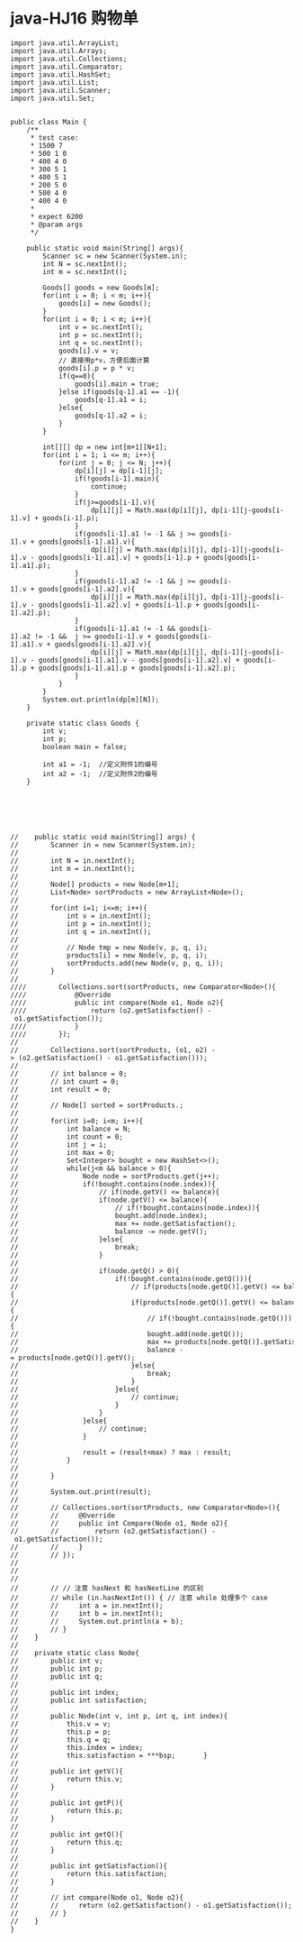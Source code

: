 # java-HJ16 购物单


    import java.util.ArrayList;
    import java.util.Arrays;
    import java.util.Collections;
    import java.util.Comparator;
    import java.util.HashSet;
    import java.util.List;
    import java.util.Scanner;
    import java.util.Set;
    
    
    public class Main {
        /**
         * test case:
         * 1500 7
         * 500 1 0
         * 400 4 0
         * 300 5 1
         * 400 5 1
         * 200 5 0
         * 500 4 0
         * 400 4 0
         *
         * expect 6200
         * @param args
         */
    
        public static void main(String[] args){
            Scanner sc = new Scanner(System.in);
            int N = sc.nextInt();
            int m = sc.nextInt();
    
            Goods[] goods = new Goods[m];
            for(int i = 0; i < m; i++){
                goods[i] = new Goods();
            }
            for(int i = 0; i < m; i++){
                int v = sc.nextInt();
                int p = sc.nextInt();
                int q = sc.nextInt();
                goods[i].v = v;
                // 直接用p*v，方便后面计算
                goods[i].p = p * v;
                if(q==0){
                    goods[i].main = true;
                }else if(goods[q-1].a1 == -1){
                    goods[q-1].a1 = i;
                }else{
                    goods[q-1].a2 = i;
                }
            }
    
            int[][] dp = new int[m+1][N+1];
            for(int i = 1; i <= m; i++){
                for(int j = 0; j <= N; j++){
                    dp[i][j] = dp[i-1][j];
                    if(!goods[i-1].main){
                        continue;
                    }
                    if(j>=goods[i-1].v){
                        dp[i][j] = Math.max(dp[i][j], dp[i-1][j-goods[i-1].v] + goods[i-1].p);
                    }
                    if(goods[i-1].a1 != -1 && j >= goods[i-1].v + goods[goods[i-1].a1].v){
                        dp[i][j] = Math.max(dp[i][j], dp[i-1][j-goods[i-1].v - goods[goods[i-1].a1].v] + goods[i-1].p + goods[goods[i-1].a1].p);
                    }
                    if(goods[i-1].a2 != -1 && j >= goods[i-1].v + goods[goods[i-1].a2].v){
                        dp[i][j] = Math.max(dp[i][j], dp[i-1][j-goods[i-1].v - goods[goods[i-1].a2].v] + goods[i-1].p + goods[goods[i-1].a2].p);
                    }
                    if(goods[i-1].a1 != -1 && goods[i-1].a2 != -1 &&  j >= goods[i-1].v + goods[goods[i-1].a1].v + goods[goods[i-1].a2].v){
                        dp[i][j] = Math.max(dp[i][j], dp[i-1][j-goods[i-1].v - goods[goods[i-1].a1].v - goods[goods[i-1].a2].v] + goods[i-1].p + goods[goods[i-1].a1].p + goods[goods[i-1].a2].p);
                    }
                }
            }
            System.out.println(dp[m][N]);
        }
    
        private static class Goods {
            int v;
            int p;
            boolean main = false;
    
            int a1 = -1;  //定义附件1的编号
            int a2 = -1;  //定义附件2的编号
        }
    
    
    
        
        
        
    //    public static void main(String[] args) {
    //        Scanner in = new Scanner(System.in);
    //
    //        int N = in.nextInt();
    //        int m = in.nextInt();
    //
    //        Node[] products = new Node[m+1];
    //        List<Node> sortProducts = new ArrayList<Node>();
    //
    //        for(int i=1; i<=m; i++){
    //            int v = in.nextInt();
    //            int p = in.nextInt();
    //            int q = in.nextInt();
    //
    //            // Node tmp = new Node(v, p, q, i);
    //            products[i] = new Node(v, p, q, i);
    //            sortProducts.add(new Node(v, p, q, i));
    //        }
    //
    ////        Collections.sort(sortProducts, new Comparator<Node>(){
    ////            @Override
    ////            public int compare(Node o1, Node o2){
    ////                return (o2.getSatisfaction() - o1.getSatisfaction());
    ////            }
    ////        });
    //
    //        Collections.sort(sortProducts, (o1, o2) -> (o2.getSatisfaction() - o1.getSatisfaction()));
    //
    //        // int balance = 0;
    //        // int count = 0;
    //        int result = 0;
    //
    //        // Node[] sorted = sortProducts.;
    //
    //        for(int i=0; i<m; i++){
    //            int balance = N;
    //            int count = 0;
    //            int j = i;
    //            int max = 0;
    //            Set<Integer> bought = new HashSet<>();
    //            while(j<m && balance > 0){
    //                Node node = sortProducts.get(j++);
    //                if(!bought.contains(node.index)){
    //                    // if(node.getV() <= balance){
    //                    if(node.getV() <= balance){
    //                        // if(!bought.contains(node.index)){
    //                        bought.add(node.index);
    //                        max += node.getSatisfaction();
    //                        balance -= node.getV();
    //                    }else{
    //                        break;
    //                    }
    //
    //                    if(node.getQ() > 0){
    //                        if(!bought.contains(node.getQ())){
    //                            // if(products[node.getQ()].getV() <= balance){
    //                            if(products[node.getQ()].getV() <= balance){
    //                                // if(!bought.contains(node.getQ())){
    //                                bought.add(node.getQ());
    //                                max += products[node.getQ()].getSatisfaction();
    //                                balance -= products[node.getQ()].getV();
    //                            }else{
    //                                break;
    //                            }
    //                        }else{
    //                            // continue;
    //                        }
    //                    }
    //                }else{
    //                    // continue;
    //                }
    //
    //                result = (result<max) ? max : result;
    //            }
    //
    //        }
    //
    //        System.out.print(result);
    //
    //        // Collections.sort(sortProducts, new Comparator<Node>(){
    //        //     @Override
    //        //     public int Compare(Node o1, Node o2){
    //        //         return (o2.getSatisfaction() - o1.getSatisfaction());
    //        //     }
    //        // });
    //
    //
    //
    //        // // 注意 hasNext 和 hasNextLine 的区别
    //        // while (in.hasNextInt()) { // 注意 while 处理多个 case
    //        //     int a = in.nextInt();
    //        //     int b = in.nextInt();
    //        //     System.out.println(a + b);
    //        // }
    //    }
    //
    //    private static class Node{
    //        public int v;
    //        public int p;
    //        public int q;
    //
    //        public int index;
    //        public int satisfaction;
    //
    //        public Node(int v, int p, int q, int index){
    //            this.v = v;
    //            this.p = p;
    //            this.q = q;
    //            this.index = index;
    //            this.satisfaction = ***bsp;       }
    //
    //        public int getV(){
    //            return this.v;
    //        }
    //
    //        public int getP(){
    //            return this.p;
    //        }
    //
    //        public int getQ(){
    //            return this.q;
    //        }
    //
    //        public int getSatisfaction(){
    //            return this.satisfaction;
    //        }
    //
    //        // int compare(Node o1, Node o2){
    //        //     return (o2.getSatisfaction() - o1.getSatisfaction());
    //        // }
    //    }
    }

  

